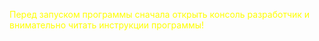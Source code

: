 <span style="color: yellow;" >Перед запуском программы сначала открыть консоль разработчик и внимательно читать инструкции программы!</span>
